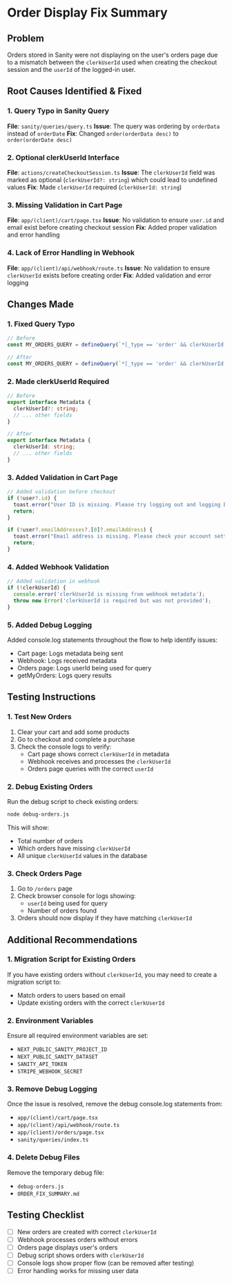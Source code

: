 # Order Display Fix Summary

## Problem
Orders stored in Sanity were not displaying on the user's orders page due to a mismatch between the `clerkUserId` used when creating the checkout session and the `userId` of the logged-in user.

## Root Causes Identified & Fixed

### 1. Query Typo in Sanity Query
**File**: `sanity/queries/query.ts`
**Issue**: The query was ordering by `orderData` instead of `orderDate`
**Fix**: Changed `order(orderData desc)` to `order(orderDate desc)`

### 2. Optional clerkUserId Interface
**File**: `actions/createCheckoutSession.ts`
**Issue**: The `clerkUserId` field was marked as optional (`clerkUserId?: string`) which could lead to undefined values
**Fix**: Made `clerkUserId` required (`clerkUserId: string`)

### 3. Missing Validation in Cart Page
**File**: `app/(client)/cart/page.tsx`
**Issue**: No validation to ensure `user.id` and email exist before creating checkout session
**Fix**: Added proper validation and error handling

### 4. Lack of Error Handling in Webhook
**File**: `app/(client)/api/webhook/route.ts`
**Issue**: No validation to ensure `clerkUserId` exists before creating order
**Fix**: Added validation and error logging

## Changes Made

### 1. Fixed Query Typo
```typescript
// Before
const MY_ORDERS_QUERY = defineQuery(`*[_type == 'order' && clerkUserId == $userId] | order(orderData desc)`);

// After  
const MY_ORDERS_QUERY = defineQuery(`*[_type == 'order' && clerkUserId == $userId] | order(orderDate desc)`);
```

### 2. Made clerkUserId Required
```typescript
// Before
export interface Metadata {
  clerkUserId?: string;
  // ... other fields
}

// After
export interface Metadata {
  clerkUserId: string;
  // ... other fields
}
```

### 3. Added Validation in Cart Page
```typescript
// Added validation before checkout
if (!user?.id) {
  toast.error("User ID is missing. Please try logging out and logging back in.");
  return;
}

if (!user?.emailAddresses?.[0]?.emailAddress) {
  toast.error("Email address is missing. Please check your account settings.");
  return;
}
```

### 4. Added Webhook Validation
```typescript
// Added validation in webhook
if (!clerkUserId) {
  console.error('clerkUserId is missing from webhook metadata');
  throw new Error('clerkUserId is required but was not provided');
}
```

### 5. Added Debug Logging
Added console.log statements throughout the flow to help identify issues:
- Cart page: Logs metadata being sent
- Webhook: Logs received metadata
- Orders page: Logs userId being used for query
- getMyOrders: Logs query results

## Testing Instructions

### 1. Test New Orders
1. Clear your cart and add some products
2. Go to checkout and complete a purchase
3. Check the console logs to verify:
   - Cart page shows correct `clerkUserId` in metadata
   - Webhook receives and processes the `clerkUserId`
   - Orders page queries with the correct `userId`

### 2. Debug Existing Orders
Run the debug script to check existing orders:
```bash
node debug-orders.js
```

This will show:
- Total number of orders
- Which orders have missing `clerkUserId`
- All unique `clerkUserId` values in the database

### 3. Check Orders Page
1. Go to `/orders` page
2. Check browser console for logs showing:
   - `userId` being used for query
   - Number of orders found
3. Orders should now display if they have matching `clerkUserId`

## Additional Recommendations

### 1. Migration Script for Existing Orders
If you have existing orders without `clerkUserId`, you may need to create a migration script to:
- Match orders to users based on email
- Update existing orders with the correct `clerkUserId`

### 2. Environment Variables
Ensure all required environment variables are set:
- `NEXT_PUBLIC_SANITY_PROJECT_ID`
- `NEXT_PUBLIC_SANITY_DATASET`
- `SANITY_API_TOKEN`
- `STRIPE_WEBHOOK_SECRET`

### 3. Remove Debug Logging
Once the issue is resolved, remove the debug console.log statements from:
- `app/(client)/cart/page.tsx`
- `app/(client)/api/webhook/route.ts`
- `app/(client)/orders/page.tsx`
- `sanity/queries/index.ts`

### 4. Delete Debug Files
Remove the temporary debug file:
- `debug-orders.js`
- `ORDER_FIX_SUMMARY.md`

## Testing Checklist
- [ ] New orders are created with correct `clerkUserId`
- [ ] Webhook processes orders without errors
- [ ] Orders page displays user's orders
- [ ] Debug script shows orders with `clerkUserId`
- [ ] Console logs show proper flow (can be removed after testing)
- [ ] Error handling works for missing user data
